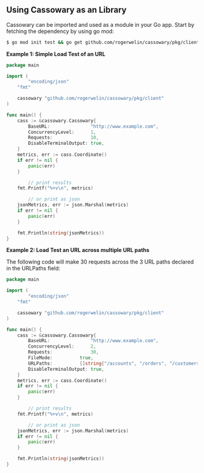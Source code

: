 
## Using Cassowary as an Library

Cassowary can be imported and used as a module in your Go app. Start by fetching the dependency by using go mod:

```bash
$ go mod init test && go get github.com/rogerwelin/cassowary/pkg/client
```

**Example 1: Simple Load Test of an URL**  

```go
package main

import (
        "encoding/json"
	"fmt"

	cassowary "github.com/rogerwelin/cassowary/pkg/client"
)

func main() {
	cass := &cassowary.Cassowary{
		BaseURL:               "http://www.example.com",
		ConcurrencyLevel:      1,
		Requests:              10,
		DisableTerminalOutput: true,
	}
	metrics, err := cass.Coordinate()
	if err != nil {
		panic(err)
	}

        // print results
	fmt.Printf("%+v\n", metrics)

        // or print as json
	jsonMetrics, err := json.Marshal(metrics)
	if err != nil {
		panic(err)
	}

	fmt.Println(string(jsonMetrics))
}
```

**Example 2: Load Test an URL across multiple URL paths**  

The following code will make 30 requests across the 3 URL paths declared in the URLPaths field:

```go
package main

import (
        "encoding/json"
	"fmt"

	cassowary "github.com/rogerwelin/cassowary/pkg/client"
)

func main() {
	cass := &cassowary.Cassowary{
		BaseURL:               "http://www.example.com",
		ConcurrencyLevel:      2,
		Requests:              30,
		FileMode:	       true,
		URLPaths:	       []string{"/accounts", "/orders", "/customers"}
		DisableTerminalOutput: true,
	}
	metrics, err := cass.Coordinate()
	if err != nil {
		panic(err)
	}

        // print results
	fmt.Printf("%+v\n", metrics)

        // or print as json
	jsonMetrics, err := json.Marshal(metrics)
	if err != nil {
		panic(err)
	}

	fmt.Println(string(jsonMetrics))
}
```
